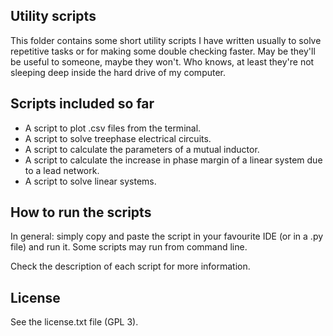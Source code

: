 ## Utility scripts
This folder contains some short utility scripts I have written usually to solve repetitive tasks or for making some double checking faster. 
May be they'll be useful to someone, maybe they won't. Who knows, at least they're not sleeping deep inside the hard drive of my computer.

## Scripts included so far

- A script to plot .csv files from the terminal.
- A script to solve treephase electrical circuits.
- A script to calculate the parameters of a mutual inductor.
- A script to calculate the increase in phase margin of a linear system due to a lead network.
- A script to solve linear systems.

## How to run the scripts
In general: simply copy and paste the script in your favourite IDE (or in a .py file) and run it. Some scripts may run from command line. 

Check the description of each script for more information.

## License
See the license.txt file (GPL 3).
